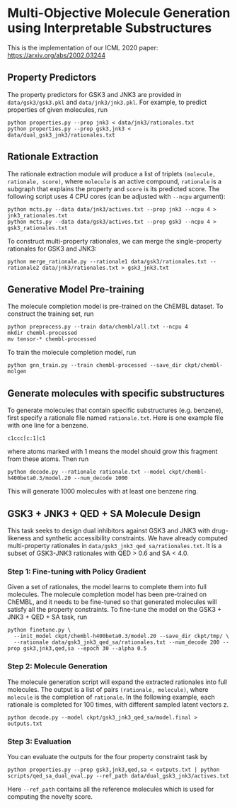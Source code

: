 # Multi-Objective Molecule Generation using Interpretable Substructures

This is the implementation of our ICML 2020 paper: https://arxiv.org/abs/2002.03244

## Property Predictors
The property predictors for GSK3 and JNK3 are provided in `data/gsk3/gsk3.pkl` and `data/jnk3/jnk3.pkl`. For example, to predict properties of given molecules, run
```
python properties.py --prop jnk3 < data/jnk3/rationales.txt
python properties.py --prop gsk3,jnk3 < data/dual_gsk3_jnk3/rationales.txt
```

## Rationale Extraction
The rationale extraction module will produce a list of triplets `(molecule, rationale, score)`, where `molecule` is an active compound, `rationale` is a subgraph that explains the property and `score` is its predicted score. The following script uses 4 CPU cores (can be adjusted with `--ncpu` argument):
```
python mcts.py --data data/jnk3/actives.txt --prop jnk3 --ncpu 4 > jnk3_rationales.txt
python mcts.py --data data/gsk3/actives.txt --prop gsk3 --ncpu 4 > gsk3_rationales.txt
```
To construct multi-property rationales, we can merge the single-property rationales for GSK3 and JNK3:
```
python merge_rationale.py --rationale1 data/gsk3/rationales.txt --rationale2 data/jnk3/rationales.txt > gsk3_jnk3.txt
```

## Generative Model Pre-training
The molecule completion model is pre-trained on the ChEMBL dataset. To construct the training set, run
```
python preprocess.py --train data/chembl/all.txt --ncpu 4
mkdir chembl-processed
mv tensor-* chembl-processed
```
To train the molecule completion model, run
```
python gnn_train.py --train chembl-processed --save_dir ckpt/chembl-molgen
```

## Generate molecules with specific substructures
To generate molecules that contain specific substructures (e.g. benzene), first specify a rationale file named `rationale.txt`. Here is one example file with one line for a benzene.
```
c1ccc[c:1]c1
```
where atoms marked with 1 means the model should grow this fragment from these atoms. Then run
```
python decode.py --rationale rationale.txt --model ckpt/chembl-h400beta0.3/model.20 --num_decode 1000
```
This will generate 1000 molecules with at least one benzene ring.

## GSK3 + JNK3 + QED + SA Molecule Design

This task seeks to design dual inhibitors against GSK3 and JNK3 with drug-likeness and synthetic accessibility constraints. We have already computed multi-property rationales in `data/gsk3_jnk3_qed_sa/rationales.txt`. It is a subset of GSK3-JNK3 rationales with QED > 0.6 and SA < 4.0. 

### Step 1: Fine-tuning with Policy Gradient
Given a set of rationales, the model learns to complete them into full molecules. The molecule completion model has been pre-trained on ChEMBL, and it needs to be fine-tuned so that generated molecules will satisfy all the property constraints. To fine-tune the model on the GSK3 + JNK3 + QED + SA task, run
```
python finetune.py \
  --init_model ckpt/chembl-h400beta0.3/model.20 --save_dir ckpt/tmp/ \
  --rationale data/gsk3_jnk3_qed_sa/rationales.txt --num_decode 200 --prop gsk3,jnk3,qed,sa --epoch 30 --alpha 0.5
```

### Step 2: Molecule Generation
The molecule generation script will expand the extracted rationales into full molecules. The output is a list of pairs `(rationale, molecule)`, where `molecule` is the completion of `rationale`. In the following example, each rationale is completed for 100 times, with different sampled latent vectors z.
```
python decode.py --model ckpt/gsk3_jnk3_qed_sa/model.final > outputs.txt
```

### Step 3: Evaluation
You can evaluate the outputs for the four property constraint task by
```
python properties.py --prop gsk3,jnk3,qed,sa < outputs.txt | python scripts/qed_sa_dual_eval.py --ref_path data/dual_gsk3_jnk3/actives.txt
```
Here `--ref_path` contains all the reference molecules which is used for computing the novelty score. 
